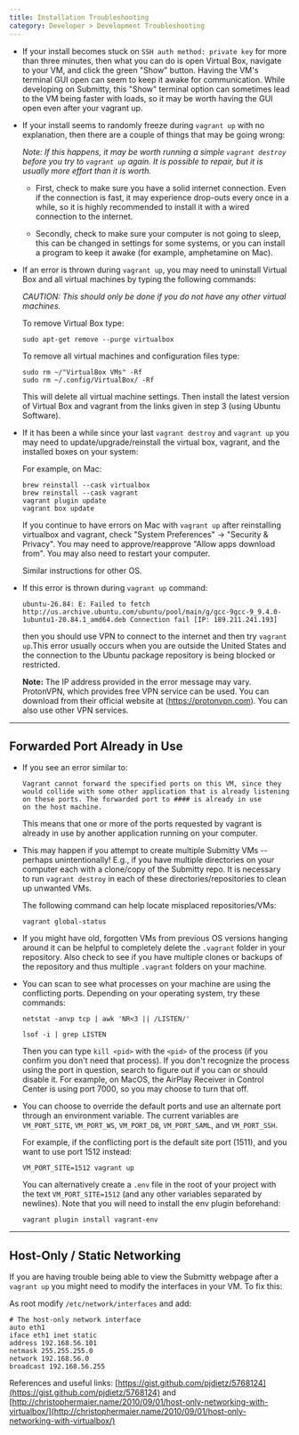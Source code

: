 ```yaml
---
title: Installation Troubleshooting
category: Developer > Development Troubleshooting
---
```



* If your install becomes stuck on ``SSH auth method: private key`` for more than three minutes,
   then what you can do is open Virtual Box, navigate to your VM, and click the green "Show" button.
   Having the VM's terminal GUI open can seem to keep it awake for communication. While developing on Submitty,
   this "Show" terminal option can sometimes lead to the VM being faster with loads, so it may be worth having the GUI
   open even after your vagrant up.

* If your install seems to randomly freeze during `vagrant up` 
with no explanation, then there are a couple of things that may be going wrong:

    *Note: If this happens, it may be worth running a simple `vagrant destroy` before you try to `vagrant up` again. It is possible to repair, but it is usually more effort than it is worth.*

    * First, check to make sure you have a solid internet connection. 
    Even if the connection is fast, it may experience drop-outs every 
    once in a while, so it is highly recommended to install it with a wired 
    connection to the internet.

    * Secondly, check to make sure your computer is not going to 
    sleep, this can be changed in settings for some systems, or you 
    can install a program to keep it awake (for example, amphetamine on Mac).

* If an error is thrown during `vagrant up`, you may need to
   uninstall Virtual Box and all virtual machines by typing the
   following commands:

   _CAUTION: This should only be done if you do not have any other virtual machines._

   To remove Virtual Box type:

   ```
   sudo apt-get remove --purge virtualbox
   ```
   To remove all virtual machines and configuration files type:

   ```
   sudo rm ~/"VirtualBox VMs" -Rf
   sudo rm ~/.config/VirtualBox/ -Rf
   ```
   This will delete all virtual machine settings. Then install
   the latest version of Virtual Box and vagrant from the links given in step 3 (using Ubuntu Software).

* If it has been a while since your last `vagrant destroy` and
    `vagrant up` you may need to update/upgrade/reinstall the virtual
    box, vagrant, and the installed boxes on your
    system:

    For example, on Mac:

    ```
    brew reinstall --cask virtualbox
    brew reinstall --cask vagrant
    vagrant plugin update
    vagrant box update
    ```

    If you continue to have errors on Mac with `vagrant up` after
    reinstalling virtualbox and vagrant, check "System Preferences" ->
    "Security & Privacy".  You may need to approve/reapprove
    "Allow apps download from".  You may also need to restart your computer.

    Similar instructions for other OS.

* If this error is thrown during `vagrant up` command:
   ```
   ubuntu-26.84: E: Failed to fetch http://us.archive.ubuntu.com/ubuntu/pool/main/g/gcc-9gcc-9_9.4.0-1ubuntu1-20.84.1_amd64.deb Connection fail [IP: 189.211.241.193]
   ```
   then you should use VPN to connect to the internet and then try `vagrant up`.This error usually occurs when you are outside the United States and the connection to the Ubuntu package repository is being blocked or restricted.

   __Note:__ The IP address provided in the error message may vary.
   ProtonVPN, which provides free VPN service can be used. You can download from their official website at (https://protonvpn.com). You can also use other VPN services.

---

## Forwarded Port Already in Use

* If you see an error similar to:

  ```
  Vagrant cannot forward the specified ports on this VM, since they
  would collide with some other application that is already listening
  on these ports. The forwarded port to #### is already in use
  on the host machine.
  ```

  This means that one or more of the ports requested by vagrant is already in
  use by another application running on your computer.


* This may happen if you attempt to create multiple Submitty VMs --
  perhaps unintentionally!  E.g., if you have multiple directories on
  your computer each with a clone/copy of the Submitty repo.  It is
  necessary to run `vagrant destroy` in each of these
  directories/repositories to clean up unwanted VMs.

  The following command can help locate misplaced repositories/VMs:

  ```
  vagrant global-status
  ```

* If you might have old, forgotten VMs from previous OS versions
  hanging around it can be helpful to completely delete the `.vagrant`
  folder in your repository.  Also check to see if you have multiple
  clones or backups of the repository and thus multiple `.vagrant`
  folders on your machine.


* You can scan to see what processes on your machine are using the
  conflicting ports.  Depending on your operating system, try these
  commands:

  ```
  netstat -anvp tcp | awk 'NR<3 || /LISTEN/'
  ```

  ```
  lsof -i | grep LISTEN
  ```

  Then you can type `kill <pid>` with the `<pid>` of the process (if
  you confirm you don't need that process).  If you don't recognize
  the process using the port in question, search to figure out if you
  can or should disable it.  For example, on MacOS, the AirPlay
  Receiver in Control Center is using port 7000, so you may choose to
  turn that off.


* You can choose to override the default ports and use an alternate
  port through an environment variable. The current variables are
  `VM_PORT_SITE`, `VM_PORT_WS`, `VM_PORT_DB`, `VM_PORT_SAML`, and
  `VM_PORT_SSH`.

  For example, if the conflicting port is the default site port (1511),
  and you want to use port 1512 instead:
  ```
  VM_PORT_SITE=1512 vagrant up
  ```
  
  You can alternatively create a `.env` file in the root of your project
  with the text `VM_PORT_SITE=1512` (and any other variables separated by
  newlines). Note that you will need to install the env plugin beforehand:
  ```
  vagrant plugin install vagrant-env
  ```

---


## Host-Only / Static Networking

If you are having trouble being able to view the Submitty webpage after a ```vagrant up``` you might need to 
modify the interfaces in your VM. To fix this:

As root modify ```/etc/network/interfaces``` and add:

```
# The host-only network interface
auto eth1
iface eth1 inet static
address 192.168.56.101
netmask 255.255.255.0
network 192.168.56.0
broadcast 192.168.56.255
```

References and useful links: [https://gist.github.com/pjdietz/5768124](https://gist.github.com/pjdietz/5768124) and [http://christophermaier.name/2010/09/01/host-only-networking-with-virtualbox/](http://christophermaier.name/2010/09/01/host-only-networking-with-virtualbox/)

